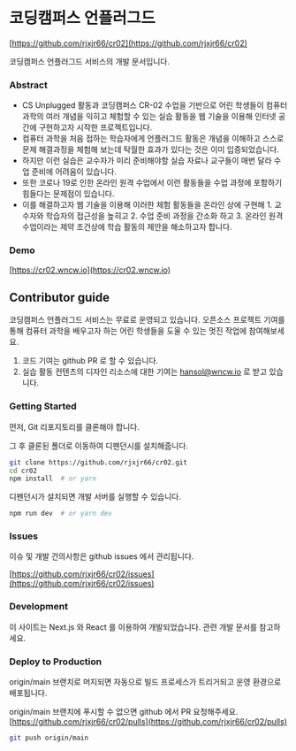 # 코딩캠퍼스 언플러그드

[https://github.com/rjxjr66/cr02](https://github.com/rjxjr66/cr02)

코딩캠퍼스 언플러그드 서비스의 개발 문서입니다.

### Abstract

- CS Unplugged 활동과 코딩캠퍼스 CR-02 수업을 기반으로 어린 학생들이 컴퓨터 과학의 여러 개념을 익히고 체험할 수 있는 실습 활동을 웹 기술을 이용해 인터넷 공간에 구현하고자 시작한 프로젝트입니다.
- 컴퓨터 과학을 처음 접하는 학습자에게 언플러그드 활동은 개념을 이해하고 스스로 문제 해결과정을 체험해 보는데 탁월한 효과가 있다는 것은 이미 입증되었습니다.
- 하지만 이런 실습은 교수자가 미리 준비해야할 실습 자료나 교구들이 매번 달라 수업 준비에 어려움이 있습니다.
- 또한 코로나 19로 인한 온라인 원격 수업에서 이런 활동들을 수업 과정에 포함하기 힘들다는 문제점이 있습니다.
- 이를 해결하고자 웹 기술을 이용해 이러한 체험 활동들을 온라인 상에 구현해 1. 교수자와 학습자의 접근성을 높히고 2. 수업 준비 과정을 간소화 하고 3. 온라인 원격 수업이라는 제약 조건상에 학습 활동의 제안을 해소하고자 합니다.

### Demo

[https://cr02.wncw.io](https://cr02.wncw.io)

## Contributor guide

코딩캠퍼스 언플러그드 서비스는 무료로 운영되고 있습니다. 오픈소스 프로젝트 기여를 통해 컴퓨터 과학을 배우고자 하는 어린 학생들을 도울 수 있는 멋진 작업에 참여해보세요.

1. 코드 기여는 github PR 로 할 수 있습니다.
2. 실습 활동 컨텐츠의 디자인 리소스에 대한 기여는 hansol@wncw.io 로 받고 있습니다.

### Getting Started

먼저, Git 리포지토리를 클론해야 합니다. 

그 후 클론된 폴더로 이동하여 디펜던시를 설치해줍니다.

```bash
git clone https://github.com/rjxjr66/cr02.git
cd cr02
npm install  # or yarn
```

디펜던시가 설치되면 개발 서버를 실행할 수 있습니다.

```bash
npm run dev  # or yarn dev
```

### Issues

이슈 및 개발 건의사항은 github issues 에서 관리됩니다.

[https://github.com/rjxjr66/cr02/issues](https://github.com/rjxjr66/cr02/issues)

### Development

이 사이트는 Next.js 와 React 를 이용하여 개발되었습니다. 관련 개발 문서를 참고하세요.

### Deploy to Production

origin/main 브랜치로 머지되면 자동으로 빌드 프로세스가 트리거되고 운영 환경으로 배포됩니다.

origin/main 브랜치에 푸시할 수 없으면 github 에서 PR 요청해주세요. [https://github.com/rjxjr66/cr02/pulls](https://github.com/rjxjr66/cr02/pulls)

```bash
git push origin/main
```